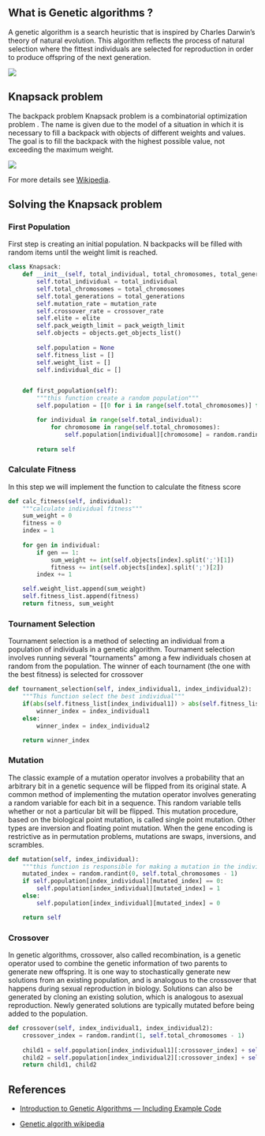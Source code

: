 <h2>What is Genetic algorithms ?</h2>

A genetic algorithm is a search heuristic that is inspired by Charles Darwin’s theory of natural evolution. This algorithm reflects the process of natural selection where the fittest individuals are selected for reproduction in order to produce offspring of the next generation.



<a href='https://pastmike.com/what-is-a-genetic-algorithm/'>
  <img src='https://pastmike.com/wp-content/uploads/2018/08/genetic.png' >
</a>



<h2>Knapsack problem</h2>

The backpack problem Knapsack problem is a combinatorial optimization problem . The name is given due to the model of a situation in which it is necessary to fill a backpack with objects of different weights and values. The goal is to fill the backpack with the highest possible value, not exceeding the maximum weight.


<a href='https://medium.com/bigdatarepublic/genetic-algorithms-in-practice-63bcdc552fbf'>
  <img src='https://miro.medium.com/max/682/0*Um3SJ8TMyxZSRZjY.png'>
</a>


For more details see [Wikipedia](https://en.wikipedia.org/wiki/Knapsack_problem).


<h2>Solving the Knapsack problem</h2>

<h3>First Population</h3>

First step is creating an initial population. N backpacks will be filled with random items until the weight limit is reached.

```python
class Knapsack:
    def __init__(self, total_individual, total_chromosomes, total_generations, mutation_rate, crossover_rate, elite,  pack_weigth_limit, objects):
        self.total_individual = total_individual
        self.total_chromosomes = total_chromosomes
        self.total_generations = total_generations
        self.mutation_rate = mutation_rate
        self.crossover_rate = crossover_rate
        self.elite = elite
        self.pack_weigth_limit = pack_weigth_limit
        self.objects = objects.get_objects_list()
        
        self.population = None
        self.fitness_list = []
        self.weight_list = []
        self.individual_dic = []


    def first_population(self):
        """this function create a random population"""
        self.population = [[0 for i in range(self.total_chromosomes)] for i in range(self.total_individual)]

        for individual in range(self.total_individual):
            for chromosome in range(self.total_chromosomes):
                self.population[individual][chromosome] = random.randint(0, 1)
            
        return self
```

<h3>Calculate Fitness</h3>

In this step we will implement the function to calculate the fitness score

```python
def calc_fitness(self, individual):
    """calculate individual fitness"""
    sum_weight = 0
    fitness = 0
    index = 1
        
    for gen in individual:
        if gen == 1:
            sum_weight += int(self.objects[index].split(';')[1])
            fitness += int(self.objects[index].split(';')[2])
        index += 1

    self.weight_list.append(sum_weight)
    self.fitness_list.append(fitness)
    return fitness, sum_weight

```

<h3>Tournament Selection</h3>

Tournament selection is a method of selecting an individual from a population of individuals in a genetic algorithm. Tournament selection involves running several "tournaments" among a few individuals chosen at random from the population. The winner of each tournament (the one with the best fitness) is selected for crossover

```python        
def tournament_selection(self, index_individual1, index_individual2):
    """This function select the best individual"""
    if(abs(self.fitness_list[index_individual1]) > abs(self.fitness_list[index_individual2])):
        winner_index = index_individual1
    else:
        winner_index = index_individual2

    return winner_index

```


<h3>Mutation</h3>

The classic example of a mutation operator involves a probability that an arbitrary bit in a genetic sequence will be flipped from its original state. A common method of implementing the mutation operator involves generating a random variable for each bit in a sequence. This random variable tells whether or not a particular bit will be flipped. This mutation procedure, based on the biological point mutation, is called single point mutation. Other types are inversion and floating point mutation. When the gene encoding is restrictive as in permutation problems, mutations are swaps, inversions, and scrambles.

```python
def mutation(self, index_individual):
    """this function is responsible for making a mutation in the individual"""
    mutated_index = random.randint(0, self.total_chromosomes - 1)
    if self.population[index_individual][mutated_index] == 0:
        self.population[index_individual][mutated_index] = 1
    else:
        self.population[index_individual][mutated_index] = 0

    return self

```


<h3>Crossover</h3>

In genetic algorithms, crossover, also called recombination, is a genetic operator used to combine the genetic information of two parents to generate new offspring. It is one way to stochastically generate new solutions from an existing population, and is analogous to the crossover that happens during sexual reproduction in biology. Solutions can also be generated by cloning an existing solution, which is analogous to asexual reproduction. Newly generated solutions are typically mutated before being added to the population.

```python
def crossover(self, index_individual1, index_individual2):
    crossover_index = random.randint(1, self.total_chromosomes - 1)
    
    child1 = self.population[index_individual1][:crossover_index] + self.population[index_individual2][crossover_index:]
    child2 = self.population[index_individual2][:crossover_index] + self.population[index_individual1][crossover_index:]
    return child1, child2

```


<h2>References</h2>

* <a href='https://towardsdatascience.com/introduction-to-genetic-algorithms-including-example-code-e396e98d8bf3#:~:text=A%20genetic%20algorithm%20is%20a,offspring%20of%20the%20next%20generation.'>Introduction to Genetic Algorithms — Including Example Code</a>

* <a href='https://en.wikipedia.org/wiki/Genetic_algorithm'>Genetic algorith wikipedia</a>
